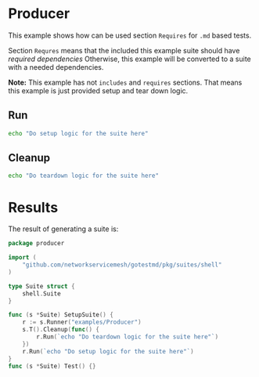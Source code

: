 # Producer

This example shows how can be used section `Requires` for `.md` based tests.

Section `Requres` means that the included this example suite should have _required dependencies_ Otherwise, this example will be converted to a suite with a needed dependencies.

**Note:** This example has not `includes` and `requires` sections. That means this example is just provided setup and tear down logic. 
## Run

```bash
echo "Do setup logic for the suite here"
```


## Cleanup
```bash
echo "Do teardown logic for the suite here"
```

# Results

The result of generating a suite is:
```go
package producer

import (
	"github.com/networkservicemesh/gotestmd/pkg/suites/shell"
)

type Suite struct {
	shell.Suite
}

func (s *Suite) SetupSuite() {
	r := s.Runner("examples/Producer")
	s.T().Cleanup(func() {
		r.Run(`echo "Do teardown logic for the suite here"`)
	})
	r.Run(`echo "Do setup logic for the suite here"`)
}
func (s *Suite) Test() {}
```